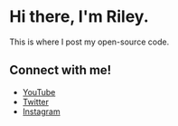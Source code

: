 # Hi there, I'm Riley.
This is where I post my open-source code.

## Connect with me!
- [YouTube][youtube]
- [Twitter][twitter]
- [Instagram][instagram]

[twitter]: https://twitter.com/itsrileycalhoun
[instagram]: https://instagram.com/itsrileycalhoun
[youtube]: https://www.youtube.com/channel/UCGgRqrnASGzTJIEleHRQUkg?view_as=subscriber
